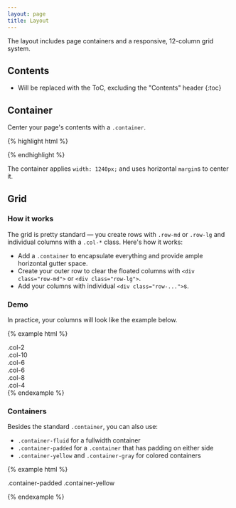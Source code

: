 ```yaml
---
layout: page
title: Layout
---
```


The layout includes page containers and a responsive, 12-column grid system.

## Contents

* Will be replaced with the ToC, excluding the "Contents" header
{:toc}

## Container

Center your page's contents with a `.container`.

{% highlight html %}
<div class="container">
  <!-- contents here -->
</div>
{% endhighlight %}

The container applies `width: 1240px;` and uses horizontal `margin`s to center it.

## Grid

### How it works

The grid is pretty standard — you create rows with `.row-md` or `.row-lg` and individual columns with a `.col-*` class. Here's how it works:

- Add a `.container` to encapsulate everything and provide ample horizontal gutter space.
- Create your outer row to clear the floated columns with `<div class="row-md">` or `<div class="row-lg">`.
- Add your columns with individual `<div class="row-...">`s.

### Demo

In practice, your columns will look like the example below.

{% example html %}
<div class="container">
  <div class="row-md">
    <div class="col-2">
      .col-2
    </div>
    <div class="col-10">
      .col-10
    </div>
  </div>

  <div class="row-md">
    <div class="col-6">
      .col-6
    </div>
    <div class="col-6">
      .col-6
    </div>
  </div>

  <div class="row-md">
    <div class="col-8">
      .col-8
    </div>
    <div class="col-4">
      .col-4
    </div>
  </div>
</div>
{% endexample %}

### Containers

Besides the standard `.container`, you can also use:

- `.container-fluid` for a fullwidth container
- `.container-padded` for a `.container` that has padding on either side
- `.container-yellow` and `.container-gray` for colored containers

{% example html %}
<div class="container-padded container-yellow">
  <p>
    .container-padded .container-yellow
  </p>
</div>
{% endexample %}
